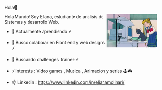 Hola!👋


      
         
          
             


<img align="right" width="33%" src="https://github.com/Eliana-Molinari/Eliana-Molinari/blob/main/Compu.gif"> 
Hola Mundo! Soy Eliana, estudiante de analisis de Sistemas y desarrollo Web. 
 
- 🌱 Actualmente aprendiendo  ⚡
- 👯 Busco colaborar en Front end y web designs ⚡
- 🤔 Buscando  challenges, trainee  ⚡
- ⚡ interests : Video games , Musica , Animacion y series 🕹️🎮 
 
 
    





- 📫 Linkedin : https://www.linkedin.com/in/elianamolinari/
